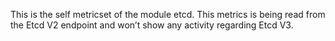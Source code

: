This is the self metricset of the module etcd. This metrics is being read from the Etcd V2 endpoint and won’t show any activity regarding Etcd V3.
